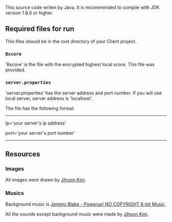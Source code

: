 This source code writen by Java.
 It is recommended to compile with JDK version 1.8.0 or higher.



## Required files for run

This files should be in the root directory of your Client project. 

### `Bscore`

'Bscore' is the file with the encrypted highest local score. This file was provided.

### `server.properties`

'server.properties' has the server address and port number. If you will use local server, server address is 'localhost'.

The file has the following format.

---------------------------------
ip='your server's ip address'

port='your server's port number'

---------------------------------


## Resources

### Images

All images were drawn by [Jihoon Kim](https://github.com/KimJihoon18 "김지훈").

### Musics

Background music is [Jeremy Blake - Powerup! NO COPYRIGHT 8-bit Music](https://youtu.be/l7SwiFWOQqM).

All the sounds except background music were made by [Jihoon Kim](https://github.com/KimJihoon18 "김지훈").
